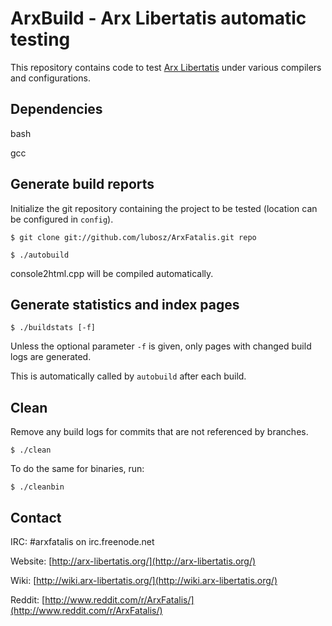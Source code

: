 # ArxBuild - Arx Libertatis automatic testing

This repository contains code to test [Arx Libertatis](https://github.com/arx/ArxLibertatis) under various compilers and configurations.

## Dependencies

bash

gcc

## Generate build reports

Initialize the git repository containing the project to be tested (location can be configured in `config`).

`$ git clone git://github.com/lubosz/ArxFatalis.git repo`

`$ ./autobuild`

console2html.cpp will be compiled automatically.

## Generate statistics and index pages

`$ ./buildstats [-f]`

Unless the optional parameter `-f` is given, only pages with changed build logs are generated.

This is automatically called by `autobuild` after each build.

## Clean 

Remove any build logs for commits that are not referenced by branches.

`$ ./clean`

To do the same for binaries, run:

`$ ./cleanbin`

## Contact

IRC: \#arxfatalis on irc.freenode.net

Website: [http://arx-libertatis.org/](http://arx-libertatis.org/)

Wiki: [http://wiki.arx-libertatis.org/](http://wiki.arx-libertatis.org/)

Reddit: [http://www.reddit.com/r/ArxFatalis/](http://www.reddit.com/r/ArxFatalis/)
